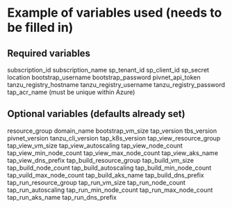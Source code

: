 # Example of variables used (needs to be filled in)

## Required variables



subscription_id
subscription_name
sp_tenant_id
sp_client_id
sp_secret
location
bootstrap_username
bootstrap_password
pivnet_api_token
tanzu_registry_hostname
tanzu_registry_username
tanzu_registry_password
tap_acr_name (must be unique within Azure)

## Optional variables (defaults already set)

resource_group
domain_name
bootstrap_vm_size
tap_version
tbs_version
pivnet_version
tanzu_cli_version
tap_k8s_version
tap_view_resource_group
tap_view_vm_size
tap_view_autoscaling
tap_view_node_count
tap_view_min_node_count
tap_view_max_node_count
tap_view_aks_name
tap_view_dns_prefix
tap_build_resource_group
tap_build_vm_size
tap_build_node_count
tap_build_autoscaling
tap_build_min_node_count
tap_vuild_max_node_count
tap_build_aks_name
tap_build_dns_prefix
tap_run_resource_group
tap_run_vm_size
tap_run_node_count
tap_run_autoscaling
tap_run_min_node_count
tap_run_max_node_count
tap_run_aks_name
tap_run_dns_prefix
